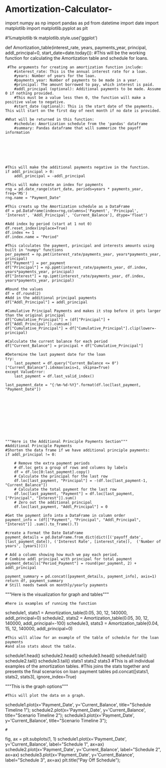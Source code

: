 # Amortization-Calculator-

import numpy as np
import pandas as pd
from datetime import date
import matplotlib
import matplotlib.pyplot as plt


#%matplotlib tk 
matplotlib.style.use('ggplot')

def Amortization_table(interest_rate, years, payments_year, principal, addl_principal=0, start_date=date.today()):
    #This will be the working function for calculating the Amortization table and schedule for loans.
    
     #The arguments for creating an amortization function include:
        #interest_rate: This is the annual interest rate for a loan.
        #years: Number of years for the loan.
        #payments_year: Number of payments to be made in a year.
        #principal: The amount borrowed to pay, which interest is paid.
        #addl_principal (optional): Additional payments to be made. Assume 0 if nothing provided. 
        #This must be a value less then 0, the function will make a positive value to negative.
        #start_date (optional): This is the start date of the payments. This will start on the first day of next month if no date is provided.

    #What will be returned in this function:
        #schedule: Amortization schedule from the 'pandas' dataframe
        #summary: Pandas dataframe that will summerize the payoff information
    
    
    
    
    
    
    
    #This will make the additional payments negative in the function. 
    if addl_principal > 0:
        addl_principal = -addl_principal
    
    #This will make create an index for payments
    rng = pd.date_range(start_date, periods=years * payments_year, freq='MS')
    rng.name = "Payment_Date"
    
    #This creats up the Amortization schedule as a DataFrame
    df = pd.DataFrame(index=rng,columns=['Payment', 'Principal', 'Interest', 'Addl_Principal', 'Current_Balance'], dtype='float')
    
    #Add index by period (start at 1 not 0)
    df.reset_index(inplace=True)
    df.index += 1
    df.index.name = "Period"
    
    #This calculates the payment, principal and interests amounts using built in "numpy" functions
    per_payment = np.pmt(interest_rate/payments_year, years*payments_year, principal)
    df["Payment"] = per_payment
    df["Principal"] = np.ppmt(interest_rate/payments_year, df.index, years*payments_year, principal)
    df["Interest"] = np.ipmt(interest_rate/payments_year, df.index, years*payments_year, principal)
        
    #Round the values
    df = df.round(2) 
    #Add in the additional principal payments
    df["Addl_Principal"] = addl_principal
    
    #Cumulative Principal Payments and makes it stop before it gets larger than the original principal
    df["Cumulative_Principal"] = (df["Principal"] + df["Addl_Principal"]).cumsum()
    df["Cumulative_Principal"] = df["Cumulative_Principal"].clip(lower=-principal)
    
    #Calculate the current balance for each period
    df["Current_Balance"] = principal + df["Cumulative_Principal"]
    
    #Determine the last payment date for the loan
    try:
        last_payment = df.query("Current_Balance <= 0")["Current_Balance"].idxmax(axis=1, skipna=True)
    except ValueError:
        last_payment = df.last_valid_index()
    
    last_payment_date = "{:%m-%d-%Y}".format(df.loc[last_payment, "Payment_Date"])
   










    """Here is the Additional Principle Payments Section"""
    #Additional Principle Payments 
    #Shorten the data frame if we have additional principle payments:
    if addl_principal != 0:
                
        # Remove the extra payment periods
        # df.loc gets a group of rows and columns by labels
        df = df.loc[0:last_payment].copy()
        # Calculate the principal for the last row
        df.loc[last_payment, "Principal"] = -(df.loc[last_payment-1, "Current_Balance"])
        # Calculate the total payment for the last row
        df.loc[last_payment, "Payment"] = df.loc[last_payment, ["Principal", "Interest"]].sum()
        # Zero out the additional principal
        df.loc[last_payment, "Addl_Principal"] = 0
        
    #Get the payment info into a DataFrame in column order
    payment_info = (df[["Payment", "Principal", "Addl_Principal", "Interest"]] .sum().to_frame().T)
       
    #create a Format the Date DataFrame
    payment_details = pd.DataFrame.from_dict(dict([('payoff_date', [last_payment_date]), ('Interest Rate', [interest_rate]),  ('Number of years', [years])]))
   
    # Add a column showing how much we pay each period.
    # Combine addl principal with principal for total payment
    payment_details["Period_Payment"] = round(per_payment, 2) + addl_principal
    
    payment_summary = pd.concat([payment_details, payment_info], axis=1)
    return df, payment_summary
    # Still needs tweek on monthly/yearly payments 







"""Here is the visualization for graph and tables"""

    #here is examples of running the function 
schedule1, stats1 = Amortization_table(0.05, 30, 12, 140000, addl_principal=0)
schedule2, stats2 = Amortization_table(0.05, 30, 12, 140000, addl_principal=-100)
schedule3, stats3 = Amortization_table(0.04, 15, 12, 140000, addl_principal=0)

    #This will allow for an example of the table of schedule for the loan payments
    #and also stats about the table.
schedule1.head()
schedule2.head()
schedule3.head()
schedule1.tail()
schedule2.tail()
schedule3.tail()
stats1
stats2
stats3
    #This is all individual examples of the amortization tables.
    #This joins the stats together and presents the final scenarios on loan payment tables
pd.concat([stats1, stats2, stats3], ignore_index=True)








"""This is the graph options"""

    #This will plot the data on a graph. 
schedule1.plot(x='Payment_Date', y='Current_Balance', title="Schedule Timeline 1");
schedule2.plot(x='Payment_Date', y='Current_Balance', title="Scenario Timeline 2");
schedule3.plot(x='Payment_Date', y='Current_Balance', title="Scenario Timeline 3");

    #
fig, ax = plt.subplots(1, 1)
schedule1.plot(x='Payment_Date', y='Current_Balance', label="Schedule 1", ax=ax)
schedule2.plot(x='Payment_Date', y='Current_Balance', label="Schedule 2", ax=ax)
schedule3.plot(x='Payment_Date', y='Current_Balance', label="Schedule 3", ax=ax)
plt.title("Pay Off Schedule");





